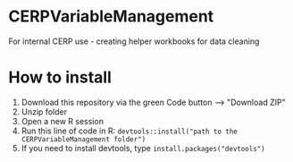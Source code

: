 # CERPVariableManagement
For internal CERP use - creating helper workbooks for data cleaning

# How to install
1. Download this repository via the green Code button --> "Download ZIP"
2. Unzip folder
3. Open a new R session
4. Run this line of code in R: `devtools::install("path to the CERPVariableManagement folder")`
5. If you need to install devtools, type `install.packages("devtools")`
